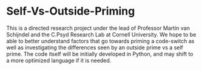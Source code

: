 # Self-Vs-Outside-Priming

This is a directed research project under the lead of Professor Martin van Schijndel and the C.Psyd Research Lab at Cornell University.
We hope to be able to better understand factors that go towards priming a code-switch as well as investigating the differences seen by an outside prime vs a self prime.
The code itself will be initially developed in Python, and may shift to a more optimized language if it is needed. 
